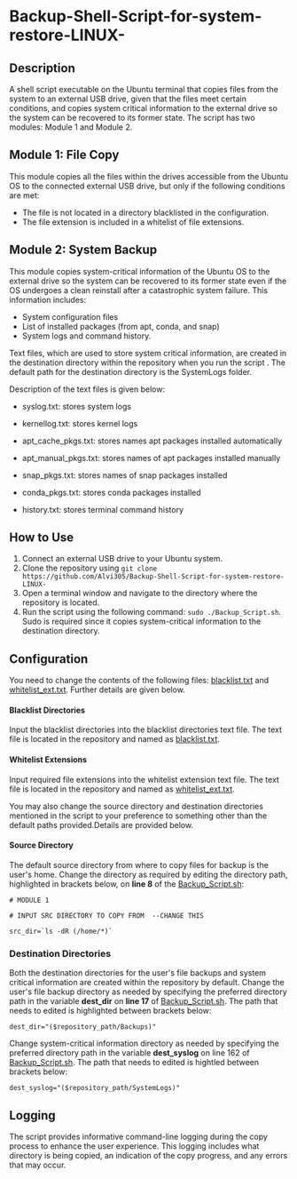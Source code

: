 # Backup-Shell-Script-for-system-restore-LINUX-

## Description

A shell script executable on the Ubuntu terminal that copies files from the system to an external USB drive, given that the files meet certain conditions, and copies system critical information to the external drive so the system can be recovered to its former state. The script has two modules: Module 1 and Module 2.

## Module 1: File Copy
This module copies all the files within the drives accessible from the Ubuntu OS to the connected external USB drive, but only if the following conditions are met:

-	The file is not located in a directory blacklisted in the configuration.
-	The file extension is included in a whitelist of file extensions.




## Module 2: System Backup

This module copies system-critical information of the Ubuntu OS to the external drive so the system can be recovered to its former state even if the OS undergoes a clean reinstall after a catastrophic system failure. This information includes:

-	System configuration files
-	List of installed packages (from apt, conda, and snap)
-	System logs and command history.

Text files, which are used to store system critical information, are created  in the destination directory within the repository when you run the script . The  default path for the destination directory is the SystemLogs folder.

Description of the text files is given below:

- syslog.txt: stores system logs

- kernellog.txt: stores kernel logs

- apt_cache_pkgs.txt: stores names apt packages installed automatically

- apt_manual_pkgs.txt:  stores names of apt packages installed manually

- snap_pkgs.txt: stores names of snap packages installed

- conda_pkgs.txt: stores conda packages installed

- history.txt: stores terminal command history

## How to Use
1.	Connect an external USB drive to your Ubuntu system.
2.	Clone the repository using `git clone https://github.com/Alvi305/Backup-Shell-Script-for-system-restore-LINUX-`
3.	Open a terminal window and navigate to the directory where the repository is located.
5.	Run the script using the following command: `sudo ./Backup_Script.sh`. Sudo is required since it copies system-critical information to the destination directory.
 
## Configuration

You need to change the contents of the following files: [blacklist.txt](https://github.com/Alvi305/Backup-Shell-Script-for-system-restore-LINUX-/blob/main/blacklist.txt) and  [whitelist_ext.txt](https://github.com/Alvi305/Backup-Shell-Script-for-system-restore-LINUX-/blob/main/whitelist_ext.txt). Further details are given below.





#### Blacklist Directories
Input the blacklist directories into the blacklist directories text file. The text file is located in the repository  and named  as [blacklist.txt](https://github.com/Alvi305/Backup-Shell-Script-for-system-restore-LINUX-/blob/main/blacklist.txt).

#### Whitelist Extensions
Input required file extensions into the whitelist extension text file. The text file is located in the repository and named  as [whitelist_ext.txt](https://github.com/Alvi305/Backup-Shell-Script-for-system-restore-LINUX-/blob/main/whitelist_ext.txt).

You may also change the source directory and destination directories mentioned in the script to your preference to something other than the default paths provided.Details are provided below.

#### Source Directory
The default source directory from where to copy files for backup is the user's home. Change the directory as required by editing the directory path, highlighted in brackets below, on **line 8** of the  [Backup_Script.sh](https://github.com/Alvi305/Backup-Shell-Script-for-system-restore-LINUX-/blob/main/Backup_Script.sh):

```
# MODULE 1 

# INPUT SRC DIRECTORY TO COPY FROM  --CHANGE THIS

src_dir=`ls -dR (/home/*)` 

```

### Destination Directories

Both the destination directories for the user's file backups and system critical information are created within the repository by default. Change the user's file backup directory as needed by specifying the preferred directory path in the  variable **dest_dir** on **line 17** of  [Backup_Script.sh](https://github.com/Alvi305/Backup-Shell-Script-for-system-restore-LINUX-/blob/main/Backup_Script.sh). The path that needs to edited is highlighted between brackets below:

```
dest_dir="($repository_path/Backups)"

```

Change system-critical information directory as needed by specifying the preferred directory path in the  variable **dest_syslog** on line 162 of  [Backup_Script.sh](https://github.com/Alvi305/Backup-Shell-Script-for-system-restore-LINUX-/blob/main/Backup_Script.sh). The path that needs to edited is hightled between brackets below:

```
dest_syslog="($repository_path/SystemLogs)"

```

## Logging
The script provides informative command-line logging during the copy process to enhance the user experience. This logging includes what directory is being copied, an indication of the copy progress, and any errors that may occur.




